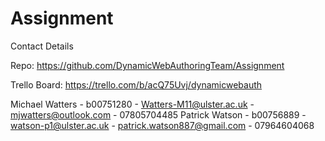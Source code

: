 # Assignment

Contact Details

Repo:
https://github.com/DynamicWebAuthoringTeam/Assignment

Trello Board:
https://trello.com/b/acQ75Uvj/dynamicwebauth


Michael Watters - b00751280 - Watters-M11@ulster.ac.uk - mjwatters@outlook.com - 07805704485 
Patrick Watson - b00756889 - watson-p1@ulster.ac.uk - patrick.watson887@gmail.com - 07964604068 
